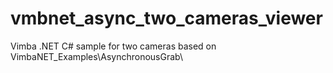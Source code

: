 # vmbnet_async_two_cameras_viewer
Vimba .NET C# sample for two cameras based on VimbaNET_Examples\AsynchronousGrab\
